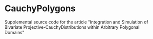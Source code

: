 # CauchyPolygons
Supplemental source code for the article "Integration and Simulation of Bivariate Projective-CauchyDistributions within Arbitrary Polygonal Domains"
